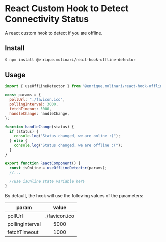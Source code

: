 # React Custom Hook to Detect Connectivity Status

A react custom hook to detect if you are offline.

## Install

`$ npm install @enrique.molinari/react-hook-offline-detector`

## Usage

```javascript
import { useOffLineDetector } from "@enrique.molinari/react-hook-offline-detector";

const params = {
  pollUrl: "./favicon.ico",
  pollingInterval: 3000,
  fetchTimeout: 5000,
  handleChange: handleChange,
};

function handleChange(status) {
  if (status) {
    console.log("Status changed, we are online :)");
  } else {
    console.log("Status changed, we are offline :(");
  }
}

export function ReactComponent() {
  const isOnLine = useOffLineDetector(params);
  //...

  //use isOnline state variable here
}
```

By default, the hook will use the following values of the parameters:

| param           |     value     |
| --------------- | :-----------: |
| pollUrl         | ./favicon.ico |
| pollingInterval |     5000      |
| fetchTimeout    |     1000      |
